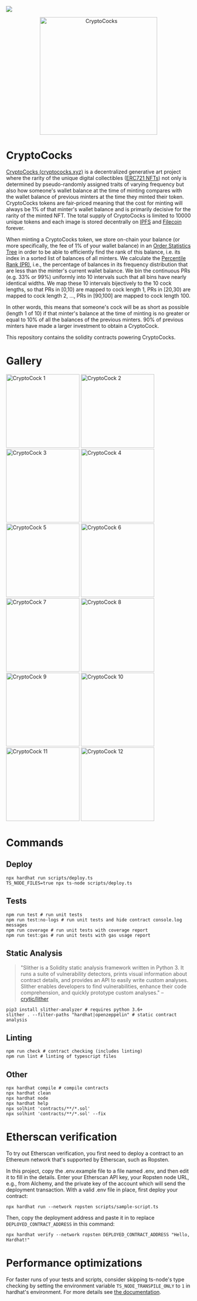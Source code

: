  <a href="https://codecov.io/gh/cocodigrande2021/cryptococks-contract">
    <img src="https://codecov.io/gh/cocodigrande2021/cryptococks-contract/branch/master/graph/badge.svg?token=SU15AOAFWE"/>
</a>

<a href="https://cryptococks.xyz/">
 <p align="center">
   <img src="https://github.com/cocodigrande2021/cryptococks-contract/raw/master/logo.png" width="320" alt="CryptoCocks" />
 </p>
</a>

# CryptoCocks

[CryptoCocks (cryptococks.xyz)](cryptococks.xyz) is a decentralized generative art project where the rarity of the unique digital collectibles ([ERC721 NFTs](https://ethereum.org/en/developers/docs/standards/tokens/erc-721/#top)) not only is determined by pseudo-randomly assigned
traits of varying frequency but also how someone's wallet balance at the time of minting compares
with the wallet balance of previous minters at the time they minted their token. CryptoCocks tokens are fair-priced meaning that the cost for minting will always be 1% of that minter's wallet balance and is primarily decisive for the rarity of the minted NFT.
The total supply of CryptoCocks is limited to 10000 unique tokens and each image is stored decentrally on [IPFS](https://ipfs.io) and [Filecoin](https://filecoin.io) forever.

When minting a CryptoCocks token, we store on-chain your balance
(or more specifically, the fee of 1% of your wallet balance) in an
[Order Statistics Tree](https://en.wikipedia.org/wiki/Order_statistic_tree) in order to be able to efficiently find the rank of this balance, i.e. its index in a sorted list of balances of all minters.
We calculate the [Percentile Rank (PR)](https://en.wikipedia.org/wiki/Percentile_rank), i.e., the percentage of
balances in its frequency distribution that are less than the minter's current wallet balance.
We bin the continuous PRs (e.g. 33% or 99%) uniformly into 10 intervals such that
all bins have nearly identical widths. We map these 10 intervals bijectively to the 10 cock lengths, so that PRs in [0,10) are mapped to cock length 1, PRs in [20,30) are mapped to cock length 2, ..., PRs in [90,100] are mapped to cock length 100.

In other words, this means that someone's cock will be as short as possible (length 1 of 10) if that minter's balance at the time of minting is no greater or equal to 10% of all the balances of the previous minters. 90% of previous minters have made a larger investment to obtain a CryptoCock.

This repository contains the solidity contracts powering CryptoCocks.

# Gallery
<p float="left">
  <img src="https://www.cryptococks.xyz/landing/cock-gallery/10.png" width="200" alt="CryptoCock 1" />
  <img src="https://www.cryptococks.xyz/landing/cock-gallery/08.png" width="200" alt="CryptoCock 2" />
  <img src="https://www.cryptococks.xyz/landing/cock-gallery/11.png" width="200" alt="CryptoCock 3" />
  <img src="https://www.cryptococks.xyz/landing/cock-gallery/14.png" width="200" alt="CryptoCock 4" />
  <img src="https://www.cryptococks.xyz/landing/cock-gallery/05.png" width="200" alt="CryptoCock 5" />
  <img src="https://www.cryptococks.xyz/landing/cock-gallery/24.png" width="200" alt="CryptoCock 6" />
  <img src="https://www.cryptococks.xyz/landing/cock-gallery/06.png" width="200" alt="CryptoCock 7" />
  <img src="https://www.cryptococks.xyz/landing/cock-gallery/03.png" width="200" alt="CryptoCock 8" />
  <img src="https://www.cryptococks.xyz/landing/cock-gallery/09.png" width="200" alt="CryptoCock 9" />
  <img src="https://www.cryptococks.xyz/cocks/100/20/cock.png" width="200" alt="CryptoCock 10" />
  <img src="https://www.cryptococks.xyz/cocks/20/20/cock.png" width="200" alt="CryptoCock 11" />
  <img src="https://www.cryptococks.xyz/cocks/40/18/cock.png" width="200" alt="CryptoCock 12" />
</p>


# Commands
## Deploy
```shell
npx hardhat run scripts/deploy.ts
TS_NODE_FILES=true npx ts-node scripts/deploy.ts
```

## Tests
```shell
npm run test # run unit tests
npm run test:no-logs # run unit tests and hide contract console.log messages
npm run coverage # run unit tests with coverage report
npm run test:gas # run unit tests with gas usage report
```

## Static Analysis
> "Slither is a Solidity static analysis framework written in Python 3. It runs a suite of vulnerability detectors, prints visual information about contract details, and provides an API to easily write custom analyses. Slither enables developers to find vulnerabilities, enhance their code comprehension, and quickly prototype custom analyses." – [crytic/lither](https://github.com/crytic/slither)
```shell
pip3 install slither-analyzer # requires python 3.6+
slither . --filter-paths "hardhat|openzeppelin" # static contract analysis
```

## Linting
```shell
npm run check # contract checking (includes linting)
npm run lint # linting of typescript files
```

## Other
```shell
npx hardhat compile # compile contracts
npx hardhat clean
npx hardhat node
npx hardhat help
npx solhint 'contracts/**/*.sol'
npx solhint 'contracts/**/*.sol' --fix
```

# Etherscan verification

To try out Etherscan verification, you first need to deploy a contract to an Ethereum network that's supported by Etherscan, such as Ropsten.

In this project, copy the .env.example file to a file named .env, and then edit it to fill in the details. Enter your Etherscan API key, your Ropsten node URL, e.g., from Alchemy, and the private key of the account which will send the deployment transaction. With a valid .env file in place, first deploy your contract:

```shell
npx hardhat run --network ropsten scripts/sample-script.ts
```

Then, copy the deployment address and paste it in to replace `DEPLOYED_CONTRACT_ADDRESS` in this command:

```shell
npx hardhat verify --network ropsten DEPLOYED_CONTRACT_ADDRESS "Hello, Hardhat!"
```

# Performance optimizations

For faster runs of your tests and scripts, consider skipping ts-node's type checking by setting the environment variable `TS_NODE_TRANSPILE_ONLY` to `1` in hardhat's environment. For more details see [the documentation](https://hardhat.org/guides/typescript.html#performance-optimizations).
